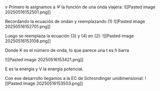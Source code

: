 $\nu$ 
Primero le asignamos a $\Psi$ la función de una onda viajera:
![[Pasted image 20250516152501.png]]

Recordando la ecuación de ondan y reemplazando (1)
![[Pasted image 20250516152701.png]]

Luego se reemplaza la ecuación (3) y (4) en (2):
![[Pasted image 20250516153108.png]]

Donde K es el número de onda, lo que parece una t es h barra

![[Pasted image 20250516153421.png]]

E es la energía y V la energía potencial.

Con ese desarrollo llegamos a la EC de Schrondinger unidimensional:
![[Pasted image 20250516153503.png]] 